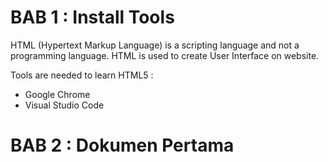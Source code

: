 # BAB 1 : Install Tools

HTML (Hypertext Markup Language) is a scripting language and not a programming language. HTML is used to create User Interface on website.

Tools are needed to learn HTML5 : 
- Google Chrome
- Visual Studio Code

# BAB 2 : Dokumen Pertama

